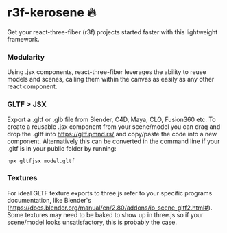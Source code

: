 # r3f-kerosene :fire:

Get your react-three-fiber (r3f) projects started faster with this lightweight framework.

### Modularity

Using .jsx components, react-three-fiber leverages the ability to reuse models and scenes, calling them within the canvas as easily as any other react component.

### GLTF > JSX

Export a .gltf or .glb file from Blender, C4D, Maya, CLO, Fusion360 etc. To create a reusable .jsx component from your scene/model you can drag and drop the .gltf into https://gltf.pmnd.rs/ and copy/paste the code into a new component. Alternatively this can be converted in the command line if your .gltf is in your public folder by running:
```
npx gltfjsx model.gltf
```


### Textures

For ideal GLTF texture exports to three.js refer to your specific programs documentation, like Blender's (https://docs.blender.org/manual/en/2.80/addons/io_scene_gltf2.html#). Some textures may need to be baked to show up in three.js so if your scene/model looks unsatisfactory, this is probably the case.